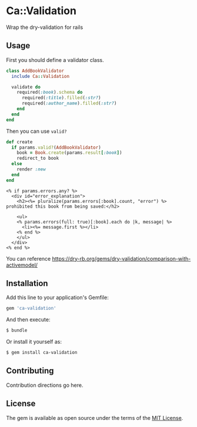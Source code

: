 # Ca::Validation
Wrap the dry-validation for rails

## Usage
First you should define a validator class.

```ruby
class AddBookValidator
  include Ca::Validation

  validate do
    required(:book).schema do
      required(:title).filled(:str?)
      required(:author_name).filled(:str?)
    end
  end
end
```

Then you can use `valid?`

```ruby
def create
  if params.valid?(AddBookValidator)
    book = Book.create(params.result[:book])
    redirect_to book
  else
    render :new
  end
end
```

```erb
<% if params.errors.any? %>
  <div id="error_explanation">
    <h2><%= pluralize(params.errors[:book].count, "error") %> prohibited this book from being saved:</h2>

    <ul>
    <% params.errors(full: true)[:book].each do |k, message| %>
      <li><%= message.first %></li>
    <% end %>
    </ul>
  </div>
<% end %>
```

You can reference https://dry-rb.org/gems/dry-validation/comparison-with-activemodel/

## Installation
Add this line to your application's Gemfile:

```ruby
gem 'ca-validation'
```

And then execute:
```bash
$ bundle
```

Or install it yourself as:
```bash
$ gem install ca-validation
```

## Contributing
Contribution directions go here.

## License
The gem is available as open source under the terms of the [MIT License](https://opensource.org/licenses/MIT).
